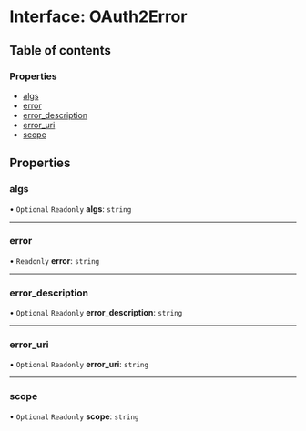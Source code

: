 # Interface: OAuth2Error

## Table of contents

### Properties

- [algs](OAuth2Error.md#algs)
- [error](OAuth2Error.md#error)
- [error\_description](OAuth2Error.md#error_description)
- [error\_uri](OAuth2Error.md#error_uri)
- [scope](OAuth2Error.md#scope)

## Properties

### algs

• `Optional` `Readonly` **algs**: `string`

___

### error

• `Readonly` **error**: `string`

___

### error\_description

• `Optional` `Readonly` **error\_description**: `string`

___

### error\_uri

• `Optional` `Readonly` **error\_uri**: `string`

___

### scope

• `Optional` `Readonly` **scope**: `string`
